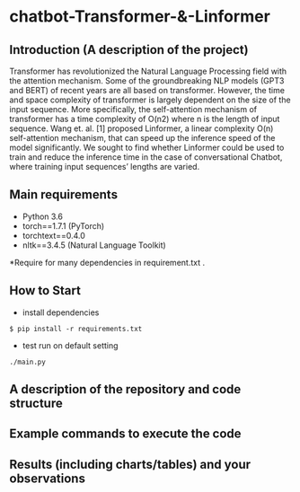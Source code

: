 # chatbot-Transformer-&-Linformer

## Introduction (A description of the project)

Transformer has revolutionized the Natural Language Processing field with the attention mechanism. Some of the groundbreaking NLP models (GPT3 and BERT) of recent years are all based on transformer. However, the time and space complexity of transformer is largely dependent on the size of the input sequence. More specifically, the self-attention mechanism of transformer has a time complexity of O(n2) where n is the length of input sequence. Wang et. al. [1] proposed Linformer, a linear complexity O(n) self-attention mechanism, that can speed up the inference speed of the model significantly. We sought to find whether Linformer could be used to train and reduce the inference time in the case of conversational Chatbot, where training input sequences’ lengths are varied.

## Main requirements

- Python 3.6
- torch==1.7.1 (PyTorch)
- torchtext==0.4.0
- nltk==3.4.5 (Natural Language Toolkit)

*Require for many dependencies in requirement.txt
.
## How to Start

- install dependencies

`$ pip install -r requirements.txt`

- test run on default setting

`./main.py`

## A description of the repository and code structure

## Example commands to execute the code         

## Results (including charts/tables) and your observations  

